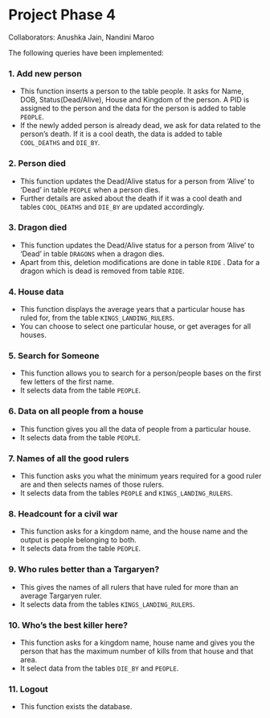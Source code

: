 # Project Phase 4

Collaborators: Anushka Jain, Nandini Maroo

The following queries have been implemented:

### 1. Add new person

- This function inserts a person to the table people. It asks for Name, DOB, Status(Dead/Alive), House and Kingdom of the person. A PID is assigned to the person and the data for the person is added to table `PEOPLE`.
- If the newly added person is already dead, we ask for data related to the person’s death. If it is a cool death, the data is added to table `COOL_DEATHS` and `DIE_BY`.

### 2. Person died

- This function updates the Dead/Alive status for a person from ‘Alive’ to ‘Dead’ in table `PEOPLE` when a person dies.
- Further details are asked about the death if it was a cool death and tables `COOL_DEATHS` and `DIE_BY` are updated accordingly.

### 3. Dragon died

- This function updates the Dead/Alive status for a person from ‘Alive’ to ‘Dead’ in table `DRAGONS` when a dragon dies.
- Apart from this, deletion modifications are done in table `RIDE` . Data for a dragon which is dead is removed from table `RIDE`.

### 4. House data

- This function displays the average years that a particular house has ruled for, from the table `KINGS_LANDING_RULERS`.
- You can choose to select one particular house, or get averages for all houses.

### 5. Search for Someone

- This function allows you to search for a person/people bases on the first few letters of the first name.
- It selects data from the table `PEOPLE`.

### 6. Data on all people from a house

- This function gives you all the data of people from a particular house.
- It selects data from the table `PEOPLE`.

### 7. Names of all the good rulers

- This function asks you what the minimum years required for a good ruler are and then selects names of those rulers.
- It selects data from the tables `PEOPLE` and `KINGS_LANDING_RULERS`.

### 8. Headcount for a civil war

- This function asks for a kingdom name, and the house name and the output is people belonging to both.
- It selects data from the table `PEOPLE`.

### 9. Who rules better than a Targaryen?

- This gives the names of all rulers that have ruled for more than an average Targaryen ruler.
- It selects data from the tables `KINGS_LANDING_RULERS`.

### 10. Who’s the best killer here?

- This function asks for a kingdom name, house name and gives you the person that has the maximum number of kills from that house and that area.
- It select data from the tables `DIE_BY` and `PEOPLE`.

### 11. Logout

- This function exists the database.
